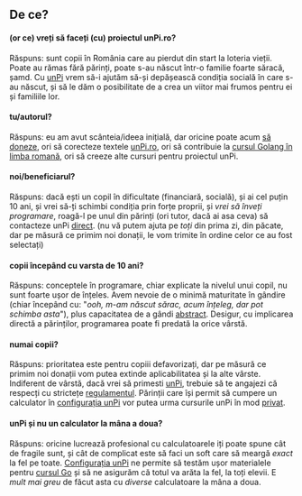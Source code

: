 ## De ce?

#### (or ce) vreți să faceți (cu) proiectul unPi.ro?

Răspuns: sunt copii în România care au pierdut din start la loteria vieții. Poate au rămas fără părinți, poate s-au născut într-o familie foarte săracă, șamd. Cu [unPi](https://www.unpi.ro/) vrem să-i ajutăm să-și depășească condiția socială în care s-au născut, și să le dăm o posibilitate de a crea un viitor mai frumos pentru ei și familiile lor.

#### tu/autorul?

Răspuns: eu am avut scânteia/ideea inițială, dar oricine poate acum [să doneze](https://www.unpi.ro/donez/), ori să corecteze textele [unPi.ro](https://www.unpi.ro/), ori să contribuie la [cursul Golang în limba romană](https://go.unpi.ro/), ori să creeze alte cursuri pentru proiectul unPi.

#### noi/beneficiarul?

Răspuns: dacă ești un copil în dificultate (financiară, socială), și ai cel puțin 10 ani, și vrei să-ți schimbi condiția prin forțe proprii, și _vrei să înveți programare_, roagă-l pe unul din părinți (ori tutor, dacă ai asa ceva) să contacteze unPi [direct](mailto:ciprian.manea@gmail.com?subject=vreau%20sa%20primesc%20unPi). (nu vă putem ajuta pe _toți_ din prima zi, din păcate, dar pe măsură ce primim noi donații, le vom trimite în ordine celor ce au fost selectați)

#### copii începând cu varsta de 10 ani?

Răspuns: conceptele în programare, chiar explicate la nivelul unui copil, nu sunt foarte ușor de înțeles. Avem nevoie de o minimă maturitate în gândire (chiar începând cu: "_ooh, m-am născut sărac, acum înțeleg, dar pot schimba asta_"), plus capacitatea de a gândi [abstract](https://dexonline.ro/intrare/abstract/144). Desigur, cu implicarea directă a părinților, programarea poate fi predată la orice vârstă.

#### numai copii?

Răspuns: prioritatea este pentru copiii defavorizați, dar pe măsură ce primim noi donații vom putea extinde aplicabilitatea și la alte vârste. Indiferent de vârstă, dacă vrei să primesti [unPi](https://www.unpi.ro/), trebuie să te angajezi că respecți cu strictețe [regulamentul](https://www.unpi.ro/regulament/). Părinții care își permit să cumpere un calculator în [configurația unPi](https://www.unpi.ro/spec/) vor putea urma cursurile unPi în mod [privat](https://www.unpi.ro/privat/).

#### unPi și nu un calculator la mâna a doua?

Răspuns: oricine lucrează profesional cu calculatoarele iți poate spune cât de fragile sunt, și cât de complicat este să faci un soft care să meargă _exact_ la fel pe toate. [Configurația unPi](https://www.unpi.ro/spec/) ne permite să testăm ușor materialele pentru [cursul Go](https://go.unpi.ro/) și să ne asigurăm că totul va arăta la fel, la toți elevii. E _mult mai greu_ de făcut asta cu _diverse_ calculatoare la mâna a doua.
